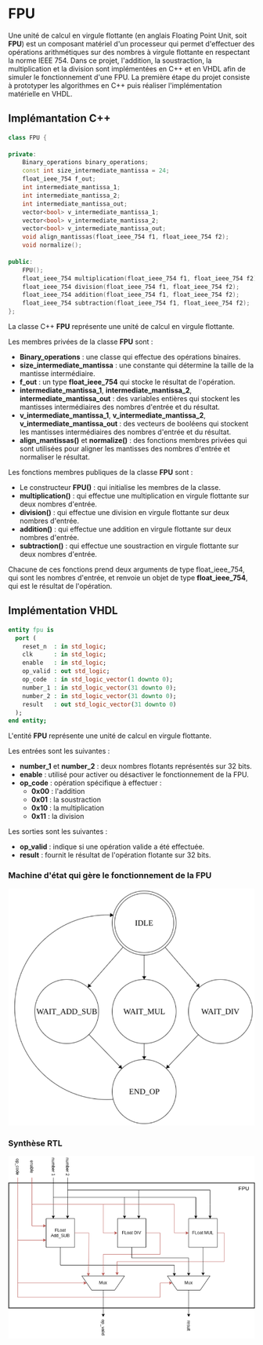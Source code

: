 # FPU
Une unité de calcul en virgule flottante (en anglais Floating Point Unit, soit **FPU**) est un composant matériel d'un processeur qui permet d'effectuer des opérations arithmétiques sur des nombres à virgule flottante en respectant la norme IEEE 754. Dans ce projet, l'addition, la soustraction, la multiplication et la division sont implémentées en C++ et en VHDL afin de simuler le fonctionnement d'une FPU. La première étape du projet consiste à prototyper les algorithmes en C++ puis réaliser l'implémentation matérielle en VHDL.
## Implémantation C++
```C++
class FPU {

private:
    Binary_operations binary_operations;
    const int size_intermediate_mantissa = 24;
    float_ieee_754 f_out;
    int intermediate_mantissa_1;
    int intermediate_mantissa_2;
    int intermediate_mantissa_out;
    vector<bool> v_intermediate_mantissa_1;
    vector<bool> v_intermediate_mantissa_2;
    vector<bool> v_intermediate_mantissa_out;
    void align_mantissas(float_ieee_754 f1, float_ieee_754 f2);
    void normalize();
    
public:
    FPU();
    float_ieee_754 multiplication(float_ieee_754 f1, float_ieee_754 f2);
    float_ieee_754 division(float_ieee_754 f1, float_ieee_754 f2);
    float_ieee_754 addition(float_ieee_754 f1, float_ieee_754 f2);
    float_ieee_754 subtraction(float_ieee_754 f1, float_ieee_754 f2);
};
```
La classe C++ **FPU** représente une unité de calcul en virgule flottante.


Les membres privées de la classe **FPU** sont :
- **Binary_operations** : une classe qui effectue des opérations binaires.
- **size_intermediate_mantissa** : une constante qui détermine la taille de la mantisse intermédiaire.
- **f_out** : un type **float_ieee_754** qui stocke le résultat de l'opération.
- **intermediate_mantissa_1**, **intermediate_mantissa_2**, **intermediate_mantissa_out** : des variables entières qui stockent les mantisses intermédiaires des nombres d'entrée et du résultat.
- **v_intermediate_mantissa_1**, **v_intermediate_mantissa_2**, **v_intermediate_mantissa_out** : des vecteurs de booléens qui stockent les mantisses intermédiaires des nombres d'entrée et du résultat.
- **align_mantissas()** et **normalize()** : des fonctions membres privées qui sont utilisées pour aligner les mantisses des nombres d'entrée et normaliser le résultat.   

Les fonctions membres publiques de la classe **FPU** sont :
- Le constructeur **FPU()** : qui initialise les membres de la classe.
- **multiplication()** : qui effectue une multiplication en virgule flottante sur deux nombres d'entrée.
- **division()** : qui effectue une division en virgule flottante sur deux nombres d'entrée.
- **addition()** : qui effectue une addition en virgule flottante sur deux nombres d'entrée.
- **subtraction()** : qui effectue une soustraction en virgule flottante sur deux nombres d'entrée.

Chacune de ces fonctions prend deux arguments de type float_ieee_754, qui sont les nombres d'entrée, et renvoie un objet de type **float_ieee_754**, qui est le résultat de l'opération.
## Implémentation VHDL
```VHDL
entity fpu is
  port (
    reset_n  : in std_logic;
    clk      : in std_logic;
    enable   : in std_logic;
    op_valid : out std_logic;
    op_code  : in std_logic_vector(1 downto 0);
    number_1 : in std_logic_vector(31 downto 0);
    number_2 : in std_logic_vector(31 downto 0);
    result   : out std_logic_vector(31 downto 0)
  );
end entity;
```
L'entité **FPU** représente une unité de calcul en virgule flottante.   

Les entrées sont les suivantes :
- **number_1** et **number_2** : deux nombres flotants représentés sur 32 bits.
- **enable** : utilisé pour activer ou désactiver le fonctionnement de la FPU.  
- **op_code** : opération spécifique à effectuer :
  - **0x00** : l'addition
  - **0x01** : la soustraction
  - **0x10** : la multiplication
  - **0x11** : la division  

Les sorties sont les suivantes :
- **op_valid** : indique si une opération valide a été effectuée.   
- **result** : fournit le résultat de l'opération flotante sur 32 bits.  
### Machine d'état qui gère le fonctionnement de la FPU
<img src="Images/fpu.png">

### Synthèse RTL
<img src="Images/Diagramme sans nom.drawio (2).png">
